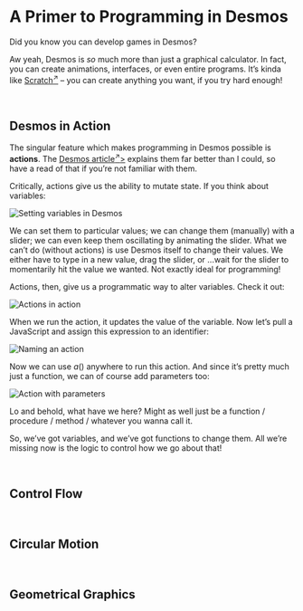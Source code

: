 # A Primer to Programming in Desmos
<!-- #SQUARK live!
| dest = desmos/dev
| index = desmos / dev / writing
| shard = #INDEX
| date = 2024 autumn
| clean = braces
-->

Did you know you can develop games in Desmos?

Aw yeah, Desmos is *so* much more than just a graphical calculator. In fact, you can create animations, interfaces, or even entire programs. It’s kinda like [Scratch<sup>↗</sup>](https://scratch.mit.edu) – you can create anything you want, if you try hard enough!


<br>


## Desmos in Action

The singular feature which makes programming in Desmos possible is **actions**. The [Desmos article<sup>↗</sup>>](https://help.desmos.com/hc/en-us/articles/4407725009165-Actions) explains them far better than I could, so have a read of that if you’re not familiar with them.

Critically, actions give us the ability to mutate state. If you think about variables:

![Setting variables in Desmos](.assets/desmos/dev/primer/variables.png)

We can set them to particular values; we can change them (manually) with a slider; we can even keep them oscillating by animating the slider. What we can’t do (without actions) is use Desmos itself to change their values. We either have to type in a new value, drag the slider, or ...wait for the slider to momentarily hit the value we wanted. Not exactly ideal for programming!

Actions, then, give us a programmatic way to alter variables. Check it out:

![Actions in action](.assets/desmos/dev/primer/actions.png)

When we run the action, it updates the value of the variable. Now let’s pull a JavaScript and assign this expression to an identifier:

![Naming an action](.assets/desmos/dev/primer/naming-action.png)

Now we can use $a()$ anywhere to run this action. And since it’s pretty much just a function, we can of course add parameters too:

![Action with parameters](.assets/desmos/dev/primer/action-parameters.png)

Lo and behold, what have we here? Might as well just be a function / procedure / method / whatever you wanna call it.

So, we’ve got variables, and we’ve got functions to change them. All we’re missing now is the logic to control how we go about that!


<br>


## Control Flow


<br>


## Circular Motion


<br>


## Geometrical Graphics


<br>
